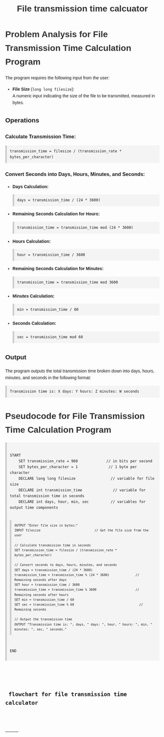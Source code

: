 <div align = "center">
  <h1> File transmission time calcuator </h1>
<body>
  <div align ="left">
<body>
    <h1>Problem Analysis for File Transmission Time Calculation Program</h1>
        The program requires the following input from the user:
    </p>
    <ul>
        <li><strong>File Size</strong> (<code>long long filesize</code>):<br>
            A numeric input indicating the size of the file to be transmitted, measured in bytes.</li>
    </ul>
   <h2>Operations</h2>
     <h3>Calculate Transmission Time:</h3>
     <pre><code>transmission_time = filesize / (transmission_rate * bytes_per_character)</code></pre>
    <h3>Convert Seconds into Days, Hours, Minutes, and Seconds:</h3>
    <ul>
        <li><strong>Days Calculation:</strong>
            <pre><code>days = transmission_time / (24 * 3600)</code></pre>
        </li>
        <li><strong>Remaining Seconds Calculation for Hours:</strong>
            <pre><code>transmission_time = transmission_time mod (24 * 3600)</code></pre>
        </li>
        <li><strong>Hours Calculation:</strong>
            <pre><code>hour = transmission_time / 3600</code></pre>
        </li>
        <li><strong>Remaining Seconds Calculation for Minutes:</strong>
            <pre><code>transmission_time = transmission_time mod 3600</code></pre>
        </li>
        <li><strong>Minutes Calculation:</strong>
            <pre><code>min = transmission_time / 60</code></pre>
        </li>
        <li><strong>Seconds Calculation:</strong>
            <pre><code>sec = transmission_time mod 60</code></pre>
        </li>
    </ul>
 <h2>Output</h2>
    <p>
        The program outputs the total transmission time broken down into days, hours, minutes, and seconds in the following format:
    </p>
    <pre><code>Transmission time is: X days: Y hours: Z minutes: W seconds</code></pre>
</body>
</html>
<!DOCTYPE html>
<html lang="en">
<head>
    <meta charset="UTF-8">
    <meta name="viewport" content="width=device-width, initial-scale=1.0">
    <title>Pseudocode for File Transmission Time Calculation Program</title>
    <style>
        body {
            font-family: Arial, sans-serif;
            margin: 20px;
            line-height: 1.6;
        }
        h1 {
            color: #333;
        }
        pre {
            background-color: #f4f4f4;
            padding: 10px;
            border-left: 5px solid #ccc;
            font-family: 'Courier New', Courier, monospace;
        }
    </style>
</head>
<body>
    <h1>Pseudocode for File Transmission Time Calculation Program</h1>
    <pre>
        <code>
START
    SET transmission_rate = 960             // in bits per second
    SET bytes_per_character = 1              // 1 byte per character
    DECLARE long long filesize                // variable for file size
    DECLARE int transmission_time              // variable for total transmission time in seconds
    DECLARE int days, hour, min, sec          // variables for output time components

    OUTPUT "Enter file size in bytes:"
    INPUT filesize                             // Get the file size from the user

    // Calculate transmission time in seconds
    SET transmission_time = filesize / (transmission_rate * bytes_per_character)

    // Convert seconds to days, hours, minutes, and seconds
    SET days = transmission_time / (24 * 3600)
    transmission_time = transmission_time % (24 * 3600)              // Remaining seconds after days
    SET hour = transmission_time / 3600
    transmission_time = transmission_time % 3600                     // Remaining seconds after hours
    SET min = transmission_time / 60
    SET sec = transmission_time % 60                                   // Remaining seconds

    // Output the transmission time
    OUTPUT "Transmission time is: ", days, " days: ", hour, " hours: ", min, " minutes: ", sec, " seconds."
END
 </pre>
</body>
</html>
<h2> flowchart for file transmission time calculator</h2>
<a href="https://github.com/user-attachments/assets/d8f48e57-f369-465a-a5cc-04125bbd7ff7

" target="_blank">Click here to see the flowchart of the file transmission time calculator  calculator </a>
    
</html>      
